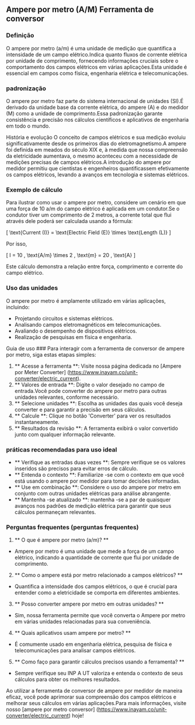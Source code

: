 ## Ampere por metro (A/M) Ferramenta de conversor

### Definição
O ampere por metro (a/m) é uma unidade de medição que quantifica a intensidade de um campo elétrico.Indica quanto fluxos de corrente elétrica por unidade de comprimento, fornecendo informações cruciais sobre o comportamento dos campos elétricos em várias aplicações.Esta unidade é essencial em campos como física, engenharia elétrica e telecomunicações.

### padronização
O ampere por metro faz parte do sistema internacional de unidades (SI).É derivado da unidade base da corrente elétrica, do ampere (A) e do medidor (M) como a unidade de comprimento.Essa padronização garante consistência e precisão nos cálculos científicos e aplicativos de engenharia em todo o mundo.

História e evolução
O conceito de campos elétricos e sua medição evoluiu significativamente desde os primeiros dias do eletromagnetismo.A ampere foi definida em meados do século XIX e, à medida que nossa compreensão da eletricidade aumentava, o mesmo aconteceu com a necessidade de medições precisas de campos elétricos.A introdução do ampere por medidor permitiu que cientistas e engenheiros quantificassem efetivamente os campos elétricos, levando a avanços em tecnologia e sistemas elétricos.

### Exemplo de cálculo
Para ilustrar como usar o ampere por metro, considere um cenário em que uma força de 10 a/m do campo elétrico é aplicada em um condutor.Se o condutor tiver um comprimento de 2 metros, a corrente total que flui através dele poderá ser calculada usando a fórmula:

\[ \text{Current (I)} = \text{Electric Field (E)} \times \text{Length (L)} \]

Por isso,

\[ I = 10 \, \text{A/m} \times 2 \, \text{m} = 20 \, \text{A} \]

Este cálculo demonstra a relação entre força, comprimento e corrente do campo elétrico.

### Uso das unidades
O ampere por metro é amplamente utilizado em várias aplicações, incluindo:
- Projetando circuitos e sistemas elétricos.
- Analisando campos eletromagnéticos em telecomunicações.
- Avaliando o desempenho de dispositivos elétricos.
- Realização de pesquisas em física e engenharia.

Guia de uso ###
Para interagir com a ferramenta de conversor de ampere por metro, siga estas etapas simples:
1. ** Acesse a ferramenta **: Visite nossa página dedicada no [Ampere por Meter Converter] (https://www.inayam.co/unit-converter/electric_current).
2. ** Valores de entrada **: Digite o valor desejado no campo de entrada.Você pode converter do ampere por metro para outras unidades relevantes, conforme necessário.
3. ** Selecione unidades **: Escolha as unidades das quais você deseja converter e para garantir a precisão em seus cálculos.
4. ** Calcule **: Clique no botão 'Converter' para ver os resultados instantaneamente.
5. ** Resultados da revisão **: A ferramenta exibirá o valor convertido junto com qualquer informação relevante.

### práticas recomendadas para uso ideal
- ** Verifique as entradas duas vezes **: Sempre verifique se os valores inseridos são precisos para evitar erros de cálculo.
- ** Entenda o contexto **: Familiarize -se com o contexto em que você está usando o ampere por medidor para tomar decisões informadas.
- ** Use em combinação **: Considere o uso do ampere por metro em conjunto com outras unidades elétricas para análise abrangente.
- ** Mantenha -se atualizado **: mantenha -se a par de quaisquer avanços nos padrões de medição elétrica para garantir que seus cálculos permaneçam relevantes.

### Perguntas frequentes (perguntas frequentes)

1. ** O que é ampere por metro (a/m)? **
- Ampere por metro é uma unidade que mede a força de um campo elétrico, indicando a quantidade de corrente que flui por unidade de comprimento.

2. ** Como o ampere está por metro relacionado a campos elétricos? **
- Quantifica a intensidade dos campos elétricos, o que é crucial para entender como a eletricidade se comporta em diferentes ambientes.

3. ** Posso converter ampere por metro em outras unidades? **
- Sim, nossa ferramenta permite que você converta o Ampere por metro em várias unidades relacionadas para sua conveniência.

4. ** Quais aplicativos usam ampere por metro? **
- É comumente usado em engenharia elétrica, pesquisa de física e telecomunicações para analisar campos elétricos.

5. ** Como faço para garantir cálculos precisos usando a ferramenta? **
- Sempre verifique seu INP A UT valoriza e entenda o contexto de seus cálculos para obter os melhores resultados.

Ao utilizar a ferramenta de conversor de ampere por medidor de maneira eficaz, você pode aprimorar sua compreensão dos campos elétricos e melhorar seus cálculos em várias aplicações.Para mais informações, visite nosso [ampere por metro conversor] (https://www.inayam.co/unit-converter/electric_current) hoje!